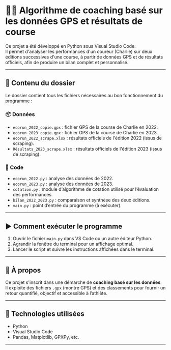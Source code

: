 # 🏃‍♂️ Algorithme de coaching basé sur les données GPS et résultats de course

Ce projet a été développé en Python sous Visual Studio Code.  
Il permet d'analyser les performances d'un coureur (Charlie) sur deux éditions successives d'une course, à partir de données GPS et de résultats officiels, afin de produire un bilan complet et personnalisé.

---

## 📁 Contenu du dossier

Le dossier contient tous les fichiers nécessaires au bon fonctionnement du programme :

### 📦 Données
- `ecorun_2022_copie.gpx` : fichier GPS de la course de Charlie en 2022.
- `ecorun_2023_copie.gpx` : fichier GPS de la course de Charlie en 2023.
- `ecorun_2022_scrape.xlsx` : résultats officiels de l'édition 2022 (issus de scraping).
- `Résultats_2023_scrape.xlsx` : résultats officiels de l'édition 2023 (issus de scraping).

### 🧠 Code
- `ecorun_2022.py` : analyse des données de 2022.
- `ecorun_2023.py` : analyse des données de 2023.
- `cotation.py` : module d’algorithme de cotation utilisé pour l’évaluation des performances.
- `bilan_2022_2023.py` : comparaison et synthèse des deux éditions.
- `main.py` : point d’entrée du programme (à exécuter).

---

## ▶️ Comment exécuter le programme

1. Ouvrir le fichier `main.py` dans VS Code ou un autre éditeur Python.
2. Agrandir la fenêtre du terminal pour un affichage optimal.
3. Lancer le script et suivre les instructions affichées dans le terminal.

---

## 🧩 À propos

Ce projet s'inscrit dans une démarche de **coaching basé sur les données**.  
Il exploite des fichiers `.gpx` (montre GPS) et des classements pour fournir un retour quantifié, objectif et accessible à l’athlète.

---

## 🔧 Technologies utilisées

- Python
- Visual Studio Code
- Pandas, Matplotlib, GPXPy, etc.

---
